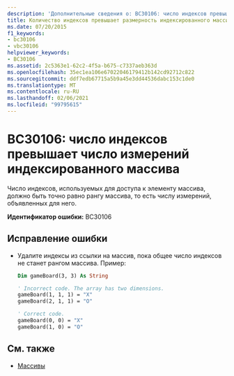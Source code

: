```yaml
---
description: 'Дополнительные сведения о: BC30106: число индексов превышает число измерений индексированного массива'
title: Количество индексов превышает размерность индексированного массива
ms.date: 07/20/2015
f1_keywords:
- bc30106
- vbc30106
helpviewer_keywords:
- BC30106
ms.assetid: 2c5363e1-62c2-4f5a-b675-c7337aeb363d
ms.openlocfilehash: 35ec1ea106e67022046179412b142cd92712c822
ms.sourcegitcommit: ddf7edb67715a5b9a45e3dd44536dabc153c1de0
ms.translationtype: MT
ms.contentlocale: ru-RU
ms.lasthandoff: 02/06/2021
ms.locfileid: "99795615"
---
```

# <a name="bc30106-number-of-indices-exceeds-the-number-of-dimensions-of-the-indexed-array"></a>BC30106: число индексов превышает число измерений индексированного массива

Число индексов, используемых для доступа к элементу массива, должно быть точно равно рангу массива, то есть числу измерений, объявленных для него.

 **Идентификатор ошибки:** BC30106

## <a name="to-correct-this-error"></a>Исправление ошибки

- Удалите индексы из ссылки на массив, пока общее число индексов не станет рангом массива. Пример:

    ```vb
    Dim gameBoard(3, 3) As String

    ' Incorrect code. The array has two dimensions.
    gameBoard(1, 1, 1) = "X"
    gameBoard(2, 1, 1) = "O"

    ' Correct code.
    gameBoard(0, 0) = "X"
    gameBoard(1, 0) = "O"
    ```

## <a name="see-also"></a>См. также

- [Массивы](../../programming-guide/language-features/arrays/index.md)
